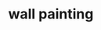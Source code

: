 ---
title: wall painting
category: paintings
series: space collage  
year: 2019
image: wall.png
size: 
materials: 
---
